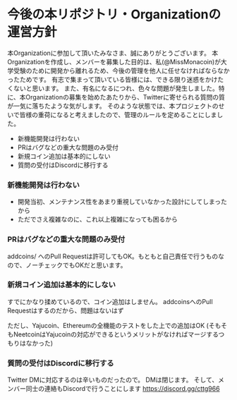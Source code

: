# 今後の本リポジトリ・Organizationの運営方針

本Organizationに参加して頂いたみなさま、誠にありがとうございます。
本Organizationを作成し、メンバーを募集した目的は、私(@MissMonacoin)が大学受験のために開発から離れるため、今後の管理を他人に任せなければならなかったためです。
有志で集まって頂いている皆様には、できる限り迷惑をかけたくないと思います。
また、有名になるにつれ、色々な問題が発生しました。特に、本Organizationの募集を始めたあたりから、Twitterに寄せられる質問の質が一気に落ちたような気がします。
そのような状態では、本プロジェクトのせいで皆様の重荷になると考えましたので、管理のルールを定めることにしました。

- 新機能開発は行わない
- PRはバグなどの重大な問題のみ受付
- 新規コイン追加は基本的にしない
- 質問の受付はDiscordに移行する

### 新機能開発は行わない

- 開発当初、メンテナンス性をあまり重視していなかった設計にしてしまったから
- ただでさえ複雑なのに、これ以上複雑になっても困るから

### PRはバグなどの重大な問題のみ受付

addcoins/ へのPull Requestは許可してもOK。もともと自己責任で行うものなので、ノーチェックでもOKだと思います。

### 新規コイン追加は基本的にしない

すでにかなり揉めているので、コイン追加はしません。
addcoinsへのPull Requestはするのだから、問題はないはず

ただし、Yajucoin、Ethereumの全機能のテストをした上での追加はOK
(そもそもNeetcoinはYajucoinの対応ができるというメリットがなければマージするつもりはなかった)

### 質問の受付はDiscordに移行する

Twitter DMに対応するのは辛いものだったので。
DMは閉じます。
そして、メンバー同士の連絡もDiscordで行うことにします
https://discord.gg/cttg966

